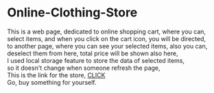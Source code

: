 # Online-Clothing-Store
This is a web page, dedicated to online shopping cart, where you can,  
select items, and when you click on the cart icon, you will be directed,  
to another page, where you can see your selected items, also you can,  
deselect them from here, total price will be shown also here,  
I used local storage feature to store the data of selected items,  
so it doesn't change when someone refresh the page,  
This is the link for the store, [CLICK](https://ajangditrya.github.io/Online-Clothing-Store/)  
Go, buy something for yourself.
